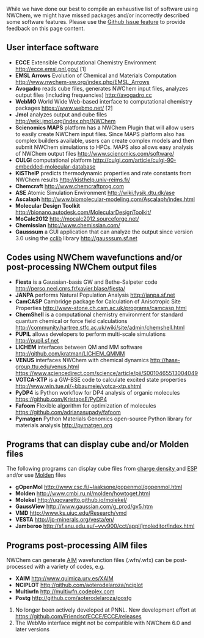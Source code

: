While we have done our best to compile an exhaustive list of software
using NWChem, we might have missed packages and/or incorrectly described
some software features. Please use the [Github Issue feature](https://github.com/nwchemgit/nwchem/issues "wikilink") to provide
feedback on this page content.

## User interface software

  - **ECCE** Extensible Computational Chemistry Environment
    <http://ecce.emsl.pnl.gov/> \[1\]
  - **EMSL Arrows** Evolution of Chemical and Materials Computation
    <http://www.nwchem-sw.org/index.php/EMSL_Arrows>
  - **Avogadro** reads cube files, generates NWChem input files,
    analyzes output files (including frequencies) <http://avogadro.cc>
  - **WebMO** World Wide Web-based interface to computational chemistry
    packages <https://www.webmo.net/> \[2\]
  - **Jmol** analyzes output and cube files
    <http://wiki.jmol.org/index.php/NWChem>
  - **Scienomics MAPS** platform has a NWChem Plugin that will allow
    users to easily create NWChem input files. Since MAPS platform also
    has complex builders available, users can create complex models and
    then submit NWChem simulations to HPCs. MAPS also allows easy
    analysis of NWChem output files
    <http://www.scienomics.com/software/>
  - **CULGI** computational platform
    <http://culgi.com/article/culgi-90-embedded-molecular-database>
  - **KiSThelP** predicts thermodynamic properties and rate constants
    from NWChem results <http://kisthelp.univ-reims.fr/>
  - **Chemcraft** <http://www.chemcraftprog.com>
  - **ASE** Atomic Simulation Environment <http://wiki.fysik.dtu.dk/ase>
  - **Ascalaph**
    <http://www.biomolecular-modeling.com/Ascalaph/index.html>
  - **Molecular Design Toolkit**
    <http://bionano.autodesk.com/MolecularDesignToolkit/>
  - **MoCalc2012** <http://mocalc2012.sourceforge.net/>
  - **Chemissian** <http://www.chemissian.com/>
  - **Gausssum** a GUI application that can analyze the output since
    version 3.0 using the [cclib](http://cclib.github.io/) library
    <http://gausssum.sf.net>

<references/>

## Codes using NWChem wavefunctions and/or post-processing NWChem output files

  - **Fiesta** is a Gaussian-basis GW and Bethe-Salpeter code
    <http://perso.neel.cnrs.fr/xavier.blase/fiesta/>
  - **JANPA** performs Natural Population Analysis <http://janpa.sf.net>
  - **CamCASP** Cambridge package for Calculation of Anisotropic Site
    Properties <http://www-stone.ch.cam.ac.uk/programs/camcasp.html>
  - **ChemShell** is a computational chemistry environment for standard
    quantum chemical or force field calculations
    <http://community.hartree.stfc.ac.uk/wiki/site/admin/chemshell.html>
  - **PUPIL** allows developers to perform multi-scale simulations
    <http://pupil.sf.net>
  - **LICHEM** interfaces between QM and MM software
    <http://github.com/kratman/LICHEM_QMMM>
  - **VENUS** interfaces NWChem with chemical dynamics
    <http://hase-group.ttu.edu/venus.html>
    <https://www.sciencedirect.com/science/article/pii/S0010465513004049>
  - **VOTCA-XTP** is a GW-BSE code to calculate excited state properties
    <http://www.win.tue.nl/~bbaumeie/votca-xtp.shtml>
  - **PyDP4** is Python workflow for DP4 analysis of organic molecules
    <https://github.com/KristapsE/PyDP4>
  - **Fafoom** Flexible algorithm for optimization of molecules
    <https://github.com/adrianasupady/fafoom>
  - **Pymatgen** Python Materials Genomics open-source Python library for materials analysis
    <http://pymatgen.org>

## Programs that can display cube and/or Molden files

The following programs can display cube files from [ charge density
](DPLOT#GAUSSIAN_--_Gaussian_Cube_format "wikilink") and [
ESP](Properties#Gaussian_Cube_Files "wikilink") and/or use
[Molden](Properties#Moldenfile "wikilink") files

  - **gOpenMol** <http://www.csc.fi/~laaksone/gopenmol/gopenmol.html>
  - **Molden** <http://www.cmbi.ru.nl/molden/howtoget.html>
  - **Molekel** <http://ugovaretto.github.io/molekel/>
  - **GaussView** <http://www.gaussian.com/g_prod/gv5.htm>
  - **VMD** <http://www.ks.uiuc.edu/Research/vmd>
  - **VESTA** <http://jp-minerals.org/vesta/en/>
  - **Jamberoo**
    <http://sf.anu.edu.au/~vvv900/cct/appl/jmoleditor/index.html>

## Programs post-processing AIM files

NWChem can generate [AIM](Properties#Aimfile "wikilink") wavefunction
files (.wfn/.wfx) can be post-processed with a variety of codes, e.g.

  - **XAIM** <http://www.quimica.urv.es/XAIM>
  - **NCIPLOT** <http://github.com/aoterodelaroza/nciplot>
  - **Multiwfn** <http://multiwfn.codeplex.com>
  - **Postg** <http://github.com/aoterodelaroza/postg>

<!-- end list -->

1.  No longer been actively developed at PNNL. New development effort at
    <https://github.com/FriendsofECCE/ECCE/releases>
2.  The WebMo interface might not be compatible with NWChem 6.0 and
    later versions
